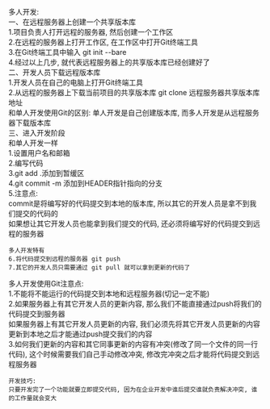 多人开发:  
一、在远程服务器上创建一个共享版本库  
    1.项目负责人打开远程的服务器, 然后创建一个工作区  
    2.在远程的服务器上打开工作区, 在工作区中打开Git终端工具  
    3.在Git终端工具中输入 git init --bare  
    4.经过以上几步, 就代表远程服务器上的共享版本库已经创建好了  
二、开发人员下载远程版本库  
    1.开发人员在自己的电脑上打开Git终端工具  
    2.从远程的服务器上下载当前项目的共享版本库  git clone 远程服务器共享版本库地址  
      和单人开发使用Git的区别: 单人开发是自己创建版本库, 而多人开发是从远程服务器下载版本库  
三、进入开发阶段  
    和单人开发一样  
    1.设置用户名和邮箱  
    2.编写代码  
    3.git add .添加到暂缓区  
    4.git commit -m 添加到HEADER指针指向的分支  
    5.注意点:    
    commit是将编写好的代码提交到本地的版本库, 所以其它的开发人员是拿不到我们提交的代码的    
    如果想让其它开发人员也能拿到我们提交的代码, 还必须将编写好的代码提交到远程的服务器    
  
    多人开发特有  
    6.将代码提交到远程的服务器 git push  
    7.其它的开发人员只需要通过 git pull 就可以拿到更新的代码了  

多人开发使用Git注意点:  
    1.不能将不能运行的代码提交到本地和远程服务器(切记一定不能)  
    2.如果服务器上有其它开发人员的更新内容, 那么我们不能直接通过push将我们的代码提交到服务器  
      如果服务器上有其它开发人员更新的内容, 我们必须先将其它开发人员更新的内容更新到本地之后才能通过push提交我们的内容  
    3.如何我们更新的内容和其它同事更新的内容有冲突(修改了同一个文件的同一行代码), 这个时候需要我们自己手动修改冲突, 修改完冲突之后才能将代码提交到远程服务器  
  
    开发技巧:  
    只要开发完了一个功能就要立即提交代码, 因为在企业开发中谁后提交谁就负责解决冲突, 谁的工作量就会变大  
